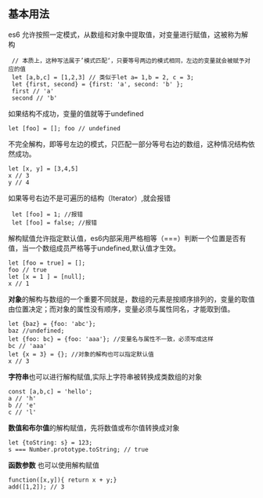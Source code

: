 ## 基本用法
es6 允许按照一定模式，从数组和对象中提取值，对变量进行赋值，这被称为解构
```
 // 本质上，这种写法属于’模式匹配‘，只要等号两边的模式相同，左边的变量就会被赋予对应的值
 let [a,b,c] = [1,2,3] // 类似于let a= 1,b = 2, c = 3;
 let {first, second} = {first: 'a', second: 'b' };
 first // 'a'
 second // 'b'
```
如果结构不成功，变量的值就等于undefined
```
let [foo] = []; foo // undefined
```
不完全解构，即等号左边的模式，只匹配一部分等号右边的数组，这种情况结构依然成功。
```
let [x, y] = [3,4,5]
x // 3
y // 4
```
如果等号右边不是可遍历的结构（Iterator）,就会报错
```angular2html
 let [foo] = 1; //报错
 let [foo] = false; //报错
```
解构赋值允许指定默认值，es6内部采用严格相等（===）判断一个位置是否有值，当一个数组成员严格等于undefined,默认值才生效。
```angular2html
let [foo = true] = [];
foo // true
let [x = 1 ] = [null];
x // 1
```
**对象**的解构与数组的一个重要不同就是，数组的元素是按顺序排列的，变量的取值由位置决定；而对象的属性没有顺序，变量必须与属性同名，才能取到值。
```angular2html
let {baz} = {foo: 'abc'};
baz //undefined;
let {foo: bc} = {foo: 'aaa'}; //变量名与属性不一致，必须写成这样
bc // 'aaa'
let {x = 3} = {}; //对象的解构也可以指定默认值
x // 3
```
**字符串**也可以进行解构赋值,实际上字符串被转换成类数组的对象
```angular2html
const [a,b,c] = 'hello';
a // 'h'
b // 'e'
c // 'l'
```
**数值和布尔值**的解构赋值，先将数值或布尔值转换成对象
```angular2html
let {toString: s} = 123;
s === Number.prototype.toString; // true
```
**函数参数** 也可以使用解构赋值
```angular2html
function([x,y]){ return x + y;}
add([1,2]); // 3
```
